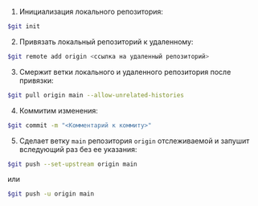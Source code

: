 1. Инициализация локального репозитория:
```bash
$git init
```

2. Привязать локальный репозиторий к удаленному:
```bash
$git remote add origin <ссылка на удаленный репозиторий>
```

3. Смержит ветки локального и удаленного репозитория после привязки:
```bash
$git pull origin main --allow-unrelated-histories
```

4. Коммитим изменения:
```bash
$git commit -m "<Комментарий к коммиту>"
```

5. Сделает ветку `main` репозитория `origin` отслеживаемой и запушит вследующий раз без ее указания:
```bash
$git push --set-upstream origin main
```
или
```bash
$git push -u origin main
```
